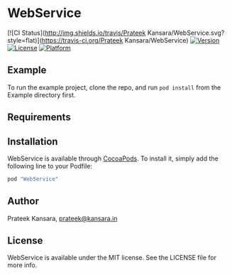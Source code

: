 # WebService

[![CI Status](http://img.shields.io/travis/Prateek Kansara/WebService.svg?style=flat)](https://travis-ci.org/Prateek Kansara/WebService)
[![Version](https://img.shields.io/cocoapods/v/WebService.svg?style=flat)](http://cocoapods.org/pods/WebService)
[![License](https://img.shields.io/cocoapods/l/WebService.svg?style=flat)](http://cocoapods.org/pods/WebService)
[![Platform](https://img.shields.io/cocoapods/p/WebService.svg?style=flat)](http://cocoapods.org/pods/WebService)

## Example

To run the example project, clone the repo, and run `pod install` from the Example directory first.

## Requirements

## Installation

WebService is available through [CocoaPods](http://cocoapods.org). To install
it, simply add the following line to your Podfile:

```ruby
pod "WebService"
```

## Author

Prateek Kansara, prateek@kansara.in

## License

WebService is available under the MIT license. See the LICENSE file for more info.
